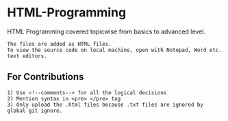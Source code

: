 # HTML-Programming
HTML Programming covered topicwise from basics to advanced level.
```
The files are added as HTML files.
To view the source code on local machine, open with Notepad, Word etc. text editors.
```
## For Contributions
```
1) Use <!--comments--> for all the logical decisions
2) Mention syntax in <pre> </pre> tag
3) Only upload the .html files because .txt files are ignored by global git ignore.
```
